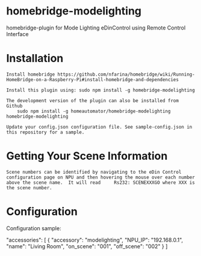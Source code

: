 # homebridge-modelighting
homebridge-plugin for Mode Lighting eDinControl using Remote Control Interface

# Installation

    Install homebridge https://github.com/nfarina/homebridge/wiki/Running-HomeBridge-on-a-Raspberry-Pi#install-homebridge-and-dependencies
	
	Install this plugin using: sudo npm install -g homebridge-modelighting
	
	The development version of the plugin can also be installed from Github
		sudo npm install -g homeautomator/homebridge-modelighting homebridge-modelighting
	
    Update your config.json configuration file. See sample-config.json in
	this repository for a sample.

# Getting Your Scene Information
	Scene numbers can be identified by navigating to the eDin Control
	configuration page on NPU and then hovering the mouse over each number
	above the scene name.  It will read 	Rs232: SCENEXXXGO where XXX is
	the scene number.

# Configuration

Configuration sample:

"accessories": [
	{
	"accessory": "modelighting",
	"NPU_IP": "192.168.0.1",
	"name": "Living Room",
	"on_scene": "001",
	"off_scene": "002"
	}
]
